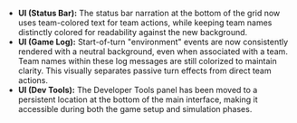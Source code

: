 - **UI (Status Bar):** The status bar narration at the bottom of the grid now uses team-colored text for team actions, while keeping team names distinctly colored for readability against the new background.
- **UI (Game Log):** Start-of-turn "environment" events are now consistently rendered with a neutral background, even when associated with a team. Team names within these log messages are still colorized to maintain clarity. This visually separates passive turn effects from direct team actions.
- **UI (Dev Tools):** The Developer Tools panel has been moved to a persistent location at the bottom of the main interface, making it accessible during both the game setup and simulation phases.